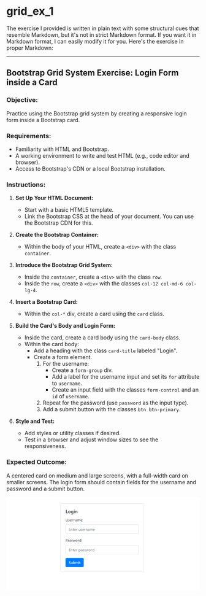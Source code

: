 # grid_ex_1

The exercise I provided is written in plain text with some structural cues that resemble Markdown, but it's not in strict Markdown format. If you want it in Markdown format, I can easily modify it for you. Here's the exercise in proper Markdown:

---

## Bootstrap Grid System Exercise: Login Form inside a Card

### Objective:
Practice using the Bootstrap grid system by creating a responsive login form inside a Bootstrap card. 

### Requirements:
- Familiarity with HTML and Bootstrap.
- A working environment to write and test HTML (e.g., code editor and browser).
- Access to Bootstrap's CDN or a local Bootstrap installation.

### Instructions:

1. **Set Up Your HTML Document:**
   - Start with a basic HTML5 template.
   - Link the Bootstrap CSS at the head of your document. You can use the Bootstrap CDN for this.

2. **Create the Bootstrap Container:**
   - Within the body of your HTML, create a `<div>` with the class `container`.

3. **Introduce the Bootstrap Grid System:**
   - Inside the `container`, create a `<div>` with the class `row`.
   - Inside the `row`, create a `<div>` with the classes `col-12 col-md-6 col-lg-4`.

4. **Insert a Bootstrap Card:**
   - Within the `col-*` div, create a card using the `card` class.

5. **Build the Card's Body and Login Form:**
   - Inside the card, create a card body using the `card-body` class.
   - Within the card body:
     - Add a heading with the class `card-title` labeled "Login".
     - Create a form element.
       1. For the username:
          - Create a `form-group` div.
          - Add a label for the username input and set its `for` attribute to `username`.
          - Create an input field with the classes `form-control` and an `id` of `username`.
       2. Repeat for the password (use `password` as the input type).
       3. Add a submit button with the classes `btn btn-primary`.

6. **Style and Test:**
   - Add styles or utility classes if desired.
   - Test in a browser and adjust window sizes to see the responsiveness.

### Expected Outcome:
A centered card on medium and large screens, with a full-width card on smaller screens. The login form should contain fields for the username and password and a submit button.

![Login Form Screenshot](https://github.com/techcodedu/grid_ex_1/blob/main/login.PNG)
